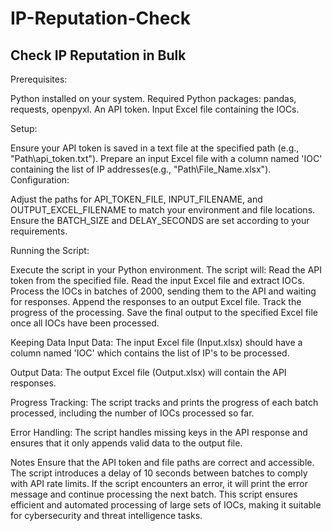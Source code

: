 # IP-Reputation-Check
Check IP Reputation in Bulk
----------------------------------------------
Prerequisites:

Python installed on your system.
Required Python packages: pandas, requests, openpyxl.
An API token.
Input Excel file containing the IOCs.

Setup:

Ensure your API token is saved in a text file at the specified path (e.g., "Path\api_token.txt").
Prepare an input Excel file with a column named 'IOC' containing the list of IP addresses(e.g., "Path\File_Name.xlsx").
Configuration:

Adjust the paths for API_TOKEN_FILE, INPUT_FILENAME, and OUTPUT_EXCEL_FILENAME to match your environment and file locations.
Ensure the BATCH_SIZE and DELAY_SECONDS are set according to your requirements.

Running the Script:

Execute the script in your Python environment. The script will:
    Read the API token from the specified file.
    Read the input Excel file and extract IOCs.
    Process the IOCs in batches of 2000, sending them to the API and waiting for responses.
    Append the responses to an output Excel file.
    Track the progress of the processing.
    Save the final output to the specified Excel file once all IOCs have been processed.

Keeping Data
Input Data: The input Excel file (Input.xlsx) should have a column named 'IOC' which contains the list of IP's to be processed.

Output Data: The output Excel file (Output.xlsx) will contain the API responses.

Progress Tracking: The script tracks and prints the progress of each batch processed, including the number of IOCs processed so far.

Error Handling: The script handles missing keys in the API response and ensures that it only appends valid data to the output file.

Notes
Ensure that the API token and file paths are correct and accessible.
The script introduces a delay of 10 seconds between batches to comply with API rate limits.
If the script encounters an error, it will print the error message and continue processing the next batch.
This script ensures efficient and automated processing of large sets of IOCs, making it suitable for cybersecurity and threat intelligence tasks.
